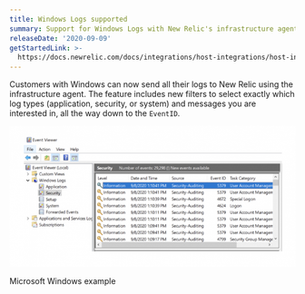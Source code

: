 ```yaml
---
title: Windows Logs supported
summary: Support for Windows Logs with New Relic's infrastructure agent
releaseDate: '2020-09-09'
getStartedLink: >-
  https://docs.newrelic.com/docs/integrations/host-integrations/host-integrations-list/windows-event-log-integration
---
```


Customers with Windows can now send all their logs to New Relic using the infrastructure agent. The feature includes new filters to select exactly which log types (application, security, or system) and messages you are interested in, all the way down to the `EventID`.

![Windows logs](./images/10051-windows-logs.png "Windows logs")

Microsoft Windows example

